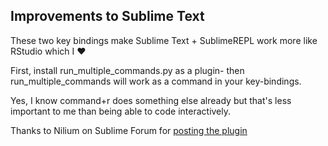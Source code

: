## Improvements to Sublime Text

These two key bindings make Sublime Text + SublimeREPL work more like RStudio which I :heart:

First, install run_multiple_commands.py as a plugin- then run_multiple_commands will work as a command in your key-bindings.

Yes, I know command+r does something else already but that's less important to me than being able to code interactively.

Thanks to Nilium on Sublime Forum for [posting the plugin](https://www.sublimetext.com/forum/viewtopic.php?f=5&t=8677#p35524)

